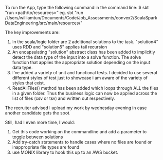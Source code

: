 To run the App, type the following command in the command line:
$ sbt "run <path/to/resources>”
eg.
sbt "run /Users/williamtun/Documents/Code/Job_Assessments/convex2/ScalaSparkDataEngineering/src/main/resources/"

The key improvements are: 
1. In the scala/logic folder are 2 additional solutions to the task. 
"solution4" uses RDD and "solution5" applies tail recursion 
2. An encapsulating "solution" abstract class has been added to implicitly detect the data type of the input into a solve function. The solve function that applies the appropriate solution depending on the input data type. 
3. I've added a variety of unit and functional tests. I decided to use several different styles of test just to showcase i am aware of the variety of styles that exist. 
4. ReadAllFiles() method has been added which loops through ALL the files in a given folder. 
  Thus the business logic can now be applied across the list of files (csv or tsv) and written out respectively. 

The recruiter advised I upload my work by wednesday evening 
in case another candidate gets the spot. 
 
Still, had I even more time, I would: 
1. Get this code working on the commandline 
   and add a parameter to toggle between solutions
2. Add try-catch statements to handle 
   cases where no files are found or inappropriate file types are found
3. use MONIX library to hook this up to an AWS bucket. 
